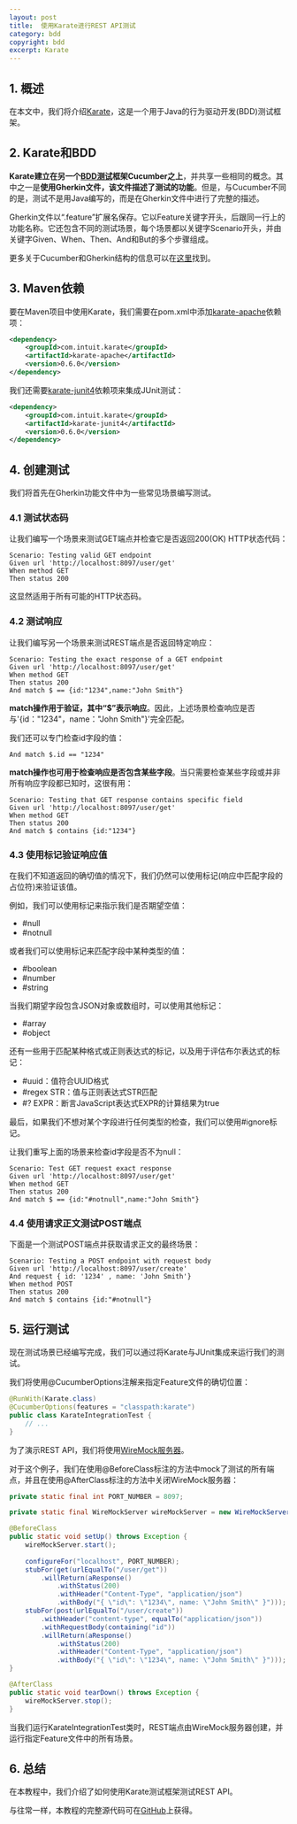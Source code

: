 ```yaml
---
layout: post
title:  使用Karate进行REST API测试
category: bdd
copyright: bdd
excerpt: Karate
---
```


## 1. 概述

在本文中，我们将介绍[Karate](https://github.com/intuit/karate)，这是一个用于Java的行为驱动开发(BDD)测试框架。

## 2. Karate和BDD

**Karate建立在另一个[BDD测试](https://www.baeldung.com/cs/bdd-guide)框架Cucumber之上**，并共享一些相同的概念。其中之一是**使用Gherkin文件，该文件描述了测试的功能**。但是，与Cucumber不同的是，测试不是用Java编写的，而是在Gherkin文件中进行了完整的描述。

Gherkin文件以“.feature”扩展名保存。它以Feature关键字开头，后跟同一行上的功能名称。它还包含不同的测试场景，每个场景都以关键字Scenario开头，并由关键字Given、When、Then、And和But的多个步骤组成。

更多关于Cucumber和Gherkin结构的信息可以在[这里](2023-05-09-cucumber-rest-api-testing.md)找到。

## 3. Maven依赖

要在Maven项目中使用Karate，我们需要在pom.xml中添加[karate-apache](https://central.sonatype.com/artifact/com.intuit.karate/karate-apache/0.9.6)依赖项：

```xml
<dependency>
    <groupId>com.intuit.karate</groupId>
    <artifactId>karate-apache</artifactId>
    <version>0.6.0</version>
</dependency>
```

我们还需要[karate-junit4](https://central.sonatype.com/artifact/com.intuit.karate/karate-junit4/1.4.0.RC3)依赖项来集成JUnit测试：

```xml
<dependency>
    <groupId>com.intuit.karate</groupId>
    <artifactId>karate-junit4</artifactId>
    <version>0.6.0</version>
</dependency>
```

## 4. 创建测试

我们将首先在Gherkin功能文件中为一些常见场景编写测试。

### 4.1 测试状态码

让我们编写一个场景来测试GET端点并检查它是否返回200(OK) HTTP状态代码：

```gherkin
Scenario: Testing valid GET endpoint
Given url 'http://localhost:8097/user/get'
When method GET
Then status 200
```

这显然适用于所有可能的HTTP状态码。

### 4.2 测试响应

让我们编写另一个场景来测试REST端点是否返回特定响应：

```gherkin
Scenario: Testing the exact response of a GET endpoint
Given url 'http://localhost:8097/user/get'
When method GET
Then status 200
And match $ == {id:"1234",name:"John Smith"}
```

**match操作用于验证，其中“$”表示响应**。因此，上述场景检查响应是否与'{id："1234"，name："John Smith"}'完全匹配。

我们还可以专门检查id字段的值：

```gherkin
And match $.id == "1234"
```

**match操作也可用于检查响应是否包含某些字段**。当只需要检查某些字段或并非所有响应字段都已知时，这很有用：

```gherkin
Scenario: Testing that GET response contains specific field
Given url 'http://localhost:8097/user/get'
When method GET
Then status 200
And match $ contains {id:"1234"}
```

### 4.3 使用标记验证响应值

在我们不知道返回的确切值的情况下，我们仍然可以使用标记(响应中匹配字段的占位符)来验证该值。

例如，我们可以使用标记来指示我们是否期望空值：

-   #null
-   #notnull

或者我们可以使用标记来匹配字段中某种类型的值：

-   #boolean
-   #number
-   #string

当我们期望字段包含JSON对象或数组时，可以使用其他标记：

-   #array
-   #object

还有一些用于匹配某种格式或正则表达式的标记，以及用于评估布尔表达式的标记：

-   #uuid：值符合UUID格式
-   #regex STR：值与正则表达式STR匹配
-   #? EXPR：断言JavaScript表达式EXPR的计算结果为true

最后，如果我们不想对某个字段进行任何类型的检查，我们可以使用#ignore标记。

让我们重写上面的场景来检查id字段是否不为null：

```gherkin
Scenario: Test GET request exact response
Given url 'http://localhost:8097/user/get'
When method GET
Then status 200
And match $ == {id:"#notnull",name:"John Smith"}
```

### 4.4 使用请求正文测试POST端点

下面是一个测试POST端点并获取请求正文的最终场景：

```gherkin
Scenario: Testing a POST endpoint with request body
Given url 'http://localhost:8097/user/create'
And request { id: '1234' , name: 'John Smith'}
When method POST
Then status 200
And match $ contains {id:"#notnull"}
```

## 5. 运行测试

现在测试场景已经编写完成，我们可以通过将Karate与JUnit集成来运行我们的测试。

我们将使用@CucumberOptions注解来指定Feature文件的确切位置：

```java
@RunWith(Karate.class)
@CucumberOptions(features = "classpath:karate")
public class KarateIntegrationTest {
    // ...
}
```

为了演示REST API，我们将使用[WireMock服务器](2023-05-09-introduction-to-wiremock.md)。

对于这个例子，我们在使用@BeforeClass标注的方法中mock了测试的所有端点，并且在使用@AfterClass标注的方法中关闭WireMock服务器：

```java
private static final int PORT_NUMBER = 8097;

private static final WireMockServer wireMockServer = new WireMockServer(WireMockConfiguration.options().port(PORT_NUMBER));

@BeforeClass
public static void setUp() throws Exception {
	wireMockServer.start();
    
	configureFor("localhost", PORT_NUMBER);
	stubFor(get(urlEqualTo("/user/get"))
	    .willReturn(aResponse()
	        .withStatus(200)
	        .withHeader("Content-Type", "application/json")
	        .withBody("{ \"id\": \"1234\", name: \"John Smith\" }")));
	stubFor(post(urlEqualTo("/user/create"))
	    .withHeader("content-type", equalTo("application/json"))
	    .withRequestBody(containing("id"))
	    .willReturn(aResponse()
	        .withStatus(200)
	        .withHeader("Content-Type", "application/json")
	        .withBody("{ \"id\": \"1234\", name: \"John Smith\" }")));
}

@AfterClass
public static void tearDown() throws Exception {
	wireMockServer.stop();
}
```

当我们运行KarateIntegrationTest类时，REST端点由WireMock服务器创建，并运行指定Feature文件中的所有场景。

## 6. 总结

在本教程中，我们介绍了如何使用Karate测试框架测试REST API。

与往常一样，本教程的完整源代码可在[GitHub](https://github.com/tuyucheng7/taketoday-tutorial4j/tree/master/software.test/rest-testing)上获得。